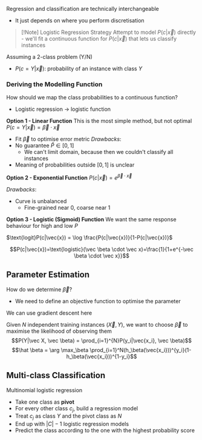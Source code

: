 
Regression and classification are technically interchangeable
- It just depends on where you perform discretisation


>[!Note] Logistic Regression Strategy
>Attempt to model $P(c|\vec{x})$ directly - we'll fit a continuous function for $P(c|\vec{x})$ that lets us classify instances

Assuming a 2-class problem (Y/N)
- $P(c = Y|\vec{x})$: probability of an instance with class $Y$

### Deriving the Modelling Function
How should we map the class probabilities to a continuous function?
- Logistic regression -> logistic function


**Option 1 - Linear Function**
This is the most simple method, but not optimal
$P(c=Y|\vec{x})=\vec{\beta} \cdot \vec{x}$
- Fit $\vec\beta$ to optimise error metric
*Drawbacks*:
- No guarantee $\hat P \in [0,1]$
	- We can't limit domain, because then we couldn't classify all instances
- Meaning of probabilities outside $[0,1]$ is unclear

**Option 2 - Exponential Function**
$P(c|\vec{x})=e^{\vec \beta \cdot \vec x}$

*Drawbacks*:
- Curve is unbalanced
	- Fine-grained near 0, coarse near 1


**Option 3 - Logistic (Sigmoid) Function**
We want the same response behaviour for high and low $P$

$\text{logit}P(c|\vec{x}) = \log \frac{P(c|\vec{x})}{1-P(c|\vec{x})}$

$$P(c|\vec{x})=\text{logistic}(\vec \beta \cdot \vec x)=\frac{1}{1+e^{-\vec \beta \cdot \vec x}}$$


## Parameter Estimation

How do we determine $\vec\beta$?
- We need to define an objective function to optimise the parameter

We can use gradient descent here

Given $N$ independent training instances $(\vec{X}, Y)$, we want to choose $\vec \beta$ to maximise the likelihood of observing them
$$P(Y|\vec X, \vec \beta) = \prod_{i=1}^{N}P(y_i|\vec{x_i}, \vec \beta)$$
$$\hat \beta = \arg \max_\beta \prod_{i=1}^N(h_\beta(\vec{x_i}))^{y_i}(1-h_\beta(\vec{x_i}))^{1-y_i}$$

## Multi-class Classification
Multinomial logistic regression
- Take one class as **pivot**
- For every other class $c_j$, build a regression model
- Treat $c_j$ as class $Y$ and the pivot class as $N$
- End up with $|C| - 1$ logistic regression models
- Predict the class according to the one with the highest probability score



